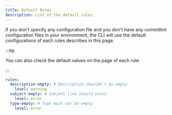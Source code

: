 ```yaml
---
title: Default Rules
description: List of the default rules
---
```


If you don't specify any configuration file and you don't have any commitlint configuration files in your environment, the CLI will use the default configurations of each rules describes in this page.

:::tip

You can also check the default values on the page of each rule.

:::

```yaml
rules:
  description-empty: # Description shouldn't be empty
    level: warning
  subject-empty: # Subject line should exist
    level: error
  type-empty: # Type must not be empty
    level: error
```
